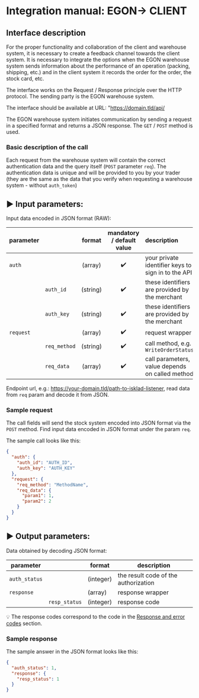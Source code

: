 # Integration manual: EGON-> CLIENT

## Interface description

For the proper functionality and collaboration of the client and warehouse system, it is necessary to create a feedback
channel towards the client system. It is necessary to integrate the options when the EGON warehouse system sends
information
about the performance of an operation (packing, shipping, etc.) and in the client system it records the order for the
order,
the stock card, etc.

The interface works on the Request / Response principle over the HTTP protocol. The sending party is the EGON warehouse
system.

The interface should be available at URL: "https://domain.tld/api/

The EGON warehouse system initiates communication by sending a request in a specified format and returns a JSON response.
The `GET` / `POST` method is used.

### Basic description of the call

Each request from the warehouse system will contain the correct authentication data and the query
itself (`POST` parameter `req`). The authentication data is unique and will be provided to you by your trader
(they are the same as the data that you verify when requesting a warehouse system - without `auth_token`)

## :arrow_forward: Input parameters:

Input data encoded in JSON format (RAW):

| parameter |              |  format  | mandatory / default value | description                                        |
|:----------|--------------|:--------:|:-------------------------:|:---------------------------------------------------|
| `auth`    |              | (array)  |    :heavy_check_mark:     | your private identifier keys to sign in to the API |
|           | `auth_id`    | (string) |    :heavy_check_mark:     | these identifiers are provided by the merchant     |
|           | `auth_key`   | (string) |    :heavy_check_mark:     | these identifiers are provided by the merchant     |
| `request` |              | (array)  |    :heavy_check_mark:     | request wrapper                                    |
|           | `req_method` | (string) |    :heavy_check_mark:     | call method, e.g. `WriteOrderStatus`               |
|           | `req_data`   | (array)  |    :heavy_check_mark:     | call parameters, value depends on called method    |

Endpoint url, e.g.: https://your-domain.tld/path-to-isklad-listener, read data from `req` param and decode it from JSON.

### Sample request

The call fields will send the stock system encoded into JSON format via the `POST` method.
Find input data encoded in JSON format under the param `req`.

The sample call looks like this:

```json
{
  "auth": {
    "auth_id": "AUTH_ID",
    "auth_key": "AUTH_KEY"
  },
  "request": {
    "req_method": "MethodName",
    "req_data": {
      "param1": 1,
      "param2": 2
    }
  }
}
```

## :arrow_forward: Output parameters:

Data obtained by decoding JSON format:

| parameter     |               | format    | description                          |
|---------------|---------------|-----------|--------------------------------------|
| `auth_status` |               | (integer) | the result code of the authorization |
| `response`    |               | (array)   | response wrapper                     |
|               | `resp_status` | (integer) | response code                        |

:bulb: The response codes correspond to the code in
the [Response and error codes](../code-lists/response-codes.md#--resp_status-codes)
section.

### Sample response

The sample answer in the JSON format looks like this:

```json
{
  "auth_status": 1,
  "response": {
    "resp_status": 1
  }
}
```